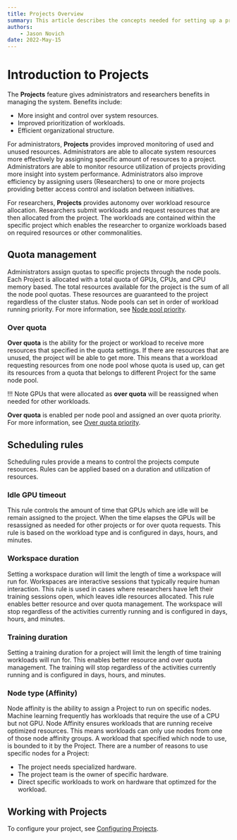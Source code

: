 ```yaml
---
title: Projects Overview
summary: This article describes the concepts needed for setting up a project.
authors:
    - Jason Novich
date: 2022-May-15
---
```

# Introduction to Projects

The **Projects** feature gives administrators and researchers benefits in managing the system. Benefits include:

* More insight and control over system resources.
* Improved prioritization of workloads.
* Efficient organizational structure.

For administrators, **Projects** provides improved monitoring of used and unused resources. Administrators are able to allocate system resources more effectively by assigning specific amount of resources to a project. Administrators are able to monitor resource utilization of projects providing more insight into system performance. Administrators also improve efficiency by assigning users (Researchers) to one or more projects providing better access control and isolation between initiatives.

For researchers, **Projects** provides autonomy over workload resource allocation. Researchers submit workloads and request resources that are then allocated from the project. The workloads are contained within the specific project which enables the researcher to organize workloads based on required resources or other commonalities.

## Quota management

Administrators assign quotas to specific projects through the node pools. Each Project is allocated with a total quota of GPUs, CPUs, and CPU memory based.  The total resources available for the project is the sum of all the node pool quotas. These resources are guaranteed to the project regardless of the cluster status. Node pools can set in order of workload running priority. For more information, see [Node pool priority](../../Researcher/scheduling/using-node-pools.md#multiple-node-pools-selection).

### Over quota

**Over quota** is the ability for the project or workload to receive more resources that specified in the quota settings. If there are resources that are unused, the project will be able to get more. This means that a workload requesting resources from one node pool whose quota is used up, can get its resources from a quota that belongs to different Project for the same node pool.

!!! Note
    GPUs that were allocated as **over quota** will be reassigned when needed for other workloads.

 **Over quota** is enabled per node pool and assigned an over quota priority. For more information, see [Over quota priority](../../Researcher/scheduling/the-runai-scheduler.md#over-quota-priority).

## Scheduling rules

Scheduling rules provide a means to control the projects compute resources. Rules can be applied based on a duration and utilization of resources.

### Idle GPU timeout

This rule controls the amount of time that GPUs which are idle will be remain assigned to the project. When the time elapses the GPUs will be resassigned as needed for other projects or for over quota requests. This rule is based on the workload type and is configured in days, hours, and minutes.

### Workspace duration

Setting a workspace duration will limit the length of time a workspace will run for. Workspaces are interactive sessions that typically require human interaction. This rule is used in cases where researchers have left their training sessions open, which leaves idle resources allocated. This rule enables better resource and over quota management. The workspace will stop regardless of the activities currently running and is configured in days, hours, and minutes.

### Training duration

Setting a training duration for a project will limit the length of time training workloads will run for. This enables better resource and over quota management. The training will stop regardless of the activities currently running and is configured in days, hours, and minutes.

### Node type (Affinity)

Node affinity is the ability to assign a Project to run on specific nodes. Machine learning frequently has workloads
that require the use of a CPU but not GPU. Node Affinity ensures workloads that are running receive optimized resources. This means workloads can only use nodes from one of those node affinity groups. A workload that specified which node to use, is bounded to it by the Project. There are a number of reasons to use specific nodes for a Project:

* The project needs specialized hardware.
* The project team is the owner of specific hardware.
* Direct specific workloads to work on hardware that optimzed for the workload.

## Working with Projects

To configure your project, see [Configuring Projects]().
